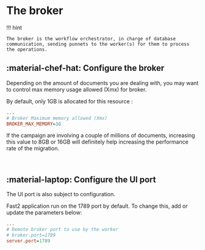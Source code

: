 # The broker

!!! hint

    The broker is the workflow orchestrator, in charge of database communication, sending punnets to the worker(s) for them to process the operations.

## :material-chef-hat: Configure the broker

Depending on the amount of documents you are dealing with, you may want to control max memory usage allowed (Xmx) for broker.

By default, only 1GB is allocated for this resource :

```ini title="/config/env.properties"
...
# Broker Maximum memory allowed (Xmx)
BROKER_MAX_MEMORY=1G
```

If the campaign are involving a couple of millions of documents, increasing this value to 8GB or 16GB will definitely help increasing the performance rate of the migration.

<br />

## :material-laptop: Configure the UI port

The UI port is also subject to configuration.

Fast2 application run on the 1789 port by default. To change this, add or update the parameters below:

```ini title="/config/application.properties" {4}
...
# Remote broker port to use by the worker
# broker.port=1789
server.port=1789
```

<!-- Put the same value for these two properties. -->
